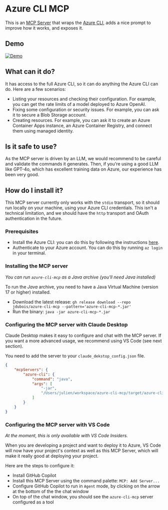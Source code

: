 # Azure CLI MCP

This is an [MCP Server](https://modelcontextprotocol.io) that wraps the [Azure CLI](https://learn.microsoft.com/en-us/cli/azure/), adds a nice prompt to improve how it works, and exposes it.

## Demo

[![Demo](https://img.youtube.com/vi/y_OexCcfhW0/0.jpg)](https://www.youtube.com/watch?v=y_OexCcfhW0)

## What can it do?

It has access to the full Azure CLI, so it can do anything the Azure CLI can do. Here are a few scenarios:

- Listing your resources and checking their configuration. For example, you can get the rate limits of a model deployed
  to Azure OpenAI.
- Fixing some configuration or security issues. For example, you can ask it to secure a Blob Storage account.
- Creating resources. For example, you can ask it to create an Azure Container Apps instance, an Azure Container Registry, and connect them using managed identity.

## Is it safe to use?

As the MCP server is driven by an LLM, we would recommend to be careful and validate the commands it generates. Then, if you're using a good LLM like GPT-4o, which has 
excellent training data on Azure, our experience has been very good.

## How do I install it?

This MCP server currently only works with the `stdio` transport, so it should run locally on your machine, using your Azure CLI credentials.
This isn't a technical limitation, and we should have the `http` transport and OAuth authentication in the future.

### Prerequisites

- Install the Azure CLI: you can do this by following the instructions [here](https://learn.microsoft.com/en-us/cli/azure/install-azure-cli).
- Authenticate to your Azure account. You can do this by running `az login` in your terminal.

### Installing the MCP server

_You can run `azure-cli-mcp` as a Java archive (you'll need Java installed)_

To run the _Java_ archive, you need to have a Java Virtual Machine (version 17 or higher) installed.

- Download the latest release: `gh release download --repo jdubois/azure-cli-mcp --pattern='azure-cli-mcp-*.jar'`
- Run the binary: `java -jar azure-cli-mcp-*.jar`

### Configuring the MCP server with Claude Desktop

Claude Desktop makes it easy to configure and chat with the MCP server. If you want a more advanced usage, we recommend using VS Code (see next section).

You need to add the server to your `claude_dekstop_config.json` file.

```json
{
    "mcpServers": {
        "azure-cli": {
            "command": "java",
            "args": [
                "-jar",
                "/Users/julien/workspace/azure-cli-mcp/target/azure-cli-mcp-0.0.1-SNAPSHOT.jar"
            ]
        }
    }
}
```

### Configuring the MCP server with VS Code

_At the moment, this is only available with VS Code Insiders._

When you are developing a project and want to deploy it to Azure, VS Code will now have your project's context as well
as this MCP Server, which will make it really good at deploying your project.

Here are the steps to configure it:

- Install GitHub Copilot
- Install this MCP Server using the command palette: `MCP: Add Server...`
- Configure GitHub Copilot to run in `Agent` mode, by clicking on the arrow at the bottom of the the chat window
- On top of the chat window, you should see the `azure-cli-mcp` server configured as a tool
